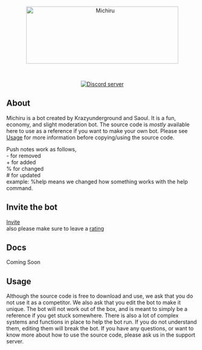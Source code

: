 <div align="center">
  <br />
  <p>
    <a href="http://michiru.mooo.com"><img src="https://github.com/krazyunderground/michiru/blob/main/assets/Banner.png" width="400" height="150" alt="Michiru" /></a>
  </p>
  <br />
  <p>
    <a href="https://top.gg/servers/848707853350862858"><img src="https://img.shields.io/discord/848707853350862858?color=blueviolet&label=Support%20Server&logo=discord&logoColor=white&style=for-the-badge" alt="Discord server" /></a>
  </p>
</div>

## About

Michiru is a bot created by Krazyunderground and Saoul. It is a fun, economy, and slight moderation bot. The source code is <em>mostly</em> available here to use as a reference if you want to make your own bot. Please see [Usage](#usage) for more information before copying/using the source code.

Push notes work as follows,  
\- for removed  
\+ for added  
% for changed  
\# for updated  
example: %help means we changed how something works with the help command.

## Invite the bot

[Invite](https://bit.ly/michiru-botv2)  
also please make sure to leave a [rating](https://top.gg/servers/848707853350862858)

## Docs

Coming Soon  

## Usage
Although the source code is free to download and use, we ask that you do not use it as a competitor. We also ask that you edit the bot to make it unique. The bot will not work out of the box, and is meant to simply be a reference if you get stuck somewhere. There is also a lot of complex systems and functions in place to help the bot run. If you do not understand them, editing them will break the bot. If you have any questions, or want to know more about how to use the source code, please ask us in the support server.
